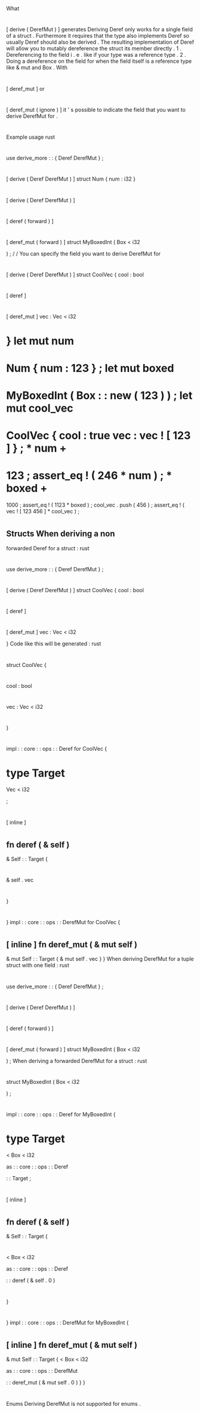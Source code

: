 #
What
#
[
derive
(
DerefMut
)
]
generates
Deriving
Deref
only
works
for
a
single
field
of
a
struct
.
Furthermore
it
requires
that
the
type
also
implements
Deref
so
usually
Deref
should
also
be
derived
.
The
resulting
implementation
of
Deref
will
allow
you
to
mutably
dereference
the
struct
its
member
directly
.
1
.
Dereferencing
to
the
field
i
.
e
.
like
if
your
type
was
a
reference
type
.
2
.
Doing
a
dereference
on
the
field
for
when
the
field
itself
is
a
reference
type
like
&
mut
and
Box
.
With
#
[
deref_mut
]
or
#
[
deref_mut
(
ignore
)
]
it
'
s
possible
to
indicate
the
field
that
you
want
to
derive
DerefMut
for
.
#
#
Example
usage
rust
#
use
derive_more
:
:
{
Deref
DerefMut
}
;
#
#
[
derive
(
Deref
DerefMut
)
]
struct
Num
{
num
:
i32
}
#
[
derive
(
Deref
DerefMut
)
]
#
[
deref
(
forward
)
]
#
[
deref_mut
(
forward
)
]
struct
MyBoxedInt
(
Box
<
i32
>
)
;
/
/
You
can
specify
the
field
you
want
to
derive
DerefMut
for
#
[
derive
(
Deref
DerefMut
)
]
struct
CoolVec
{
cool
:
bool
#
[
deref
]
#
[
deref_mut
]
vec
:
Vec
<
i32
>
}
let
mut
num
=
Num
{
num
:
123
}
;
let
mut
boxed
=
MyBoxedInt
(
Box
:
:
new
(
123
)
)
;
let
mut
cool_vec
=
CoolVec
{
cool
:
true
vec
:
vec
!
[
123
]
}
;
*
num
+
=
123
;
assert_eq
!
(
246
*
num
)
;
*
boxed
+
=
1000
;
assert_eq
!
(
1123
*
boxed
)
;
cool_vec
.
push
(
456
)
;
assert_eq
!
(
vec
!
[
123
456
]
*
cool_vec
)
;
#
#
Structs
When
deriving
a
non
-
forwarded
Deref
for
a
struct
:
rust
#
use
derive_more
:
:
{
Deref
DerefMut
}
;
#
#
[
derive
(
Deref
DerefMut
)
]
struct
CoolVec
{
cool
:
bool
#
[
deref
]
#
[
deref_mut
]
vec
:
Vec
<
i32
>
}
Code
like
this
will
be
generated
:
rust
#
struct
CoolVec
{
#
cool
:
bool
#
vec
:
Vec
<
i32
>
#
}
#
impl
:
:
core
:
:
ops
:
:
Deref
for
CoolVec
{
#
type
Target
=
Vec
<
i32
>
;
#
#
[
inline
]
#
fn
deref
(
&
self
)
-
>
&
Self
:
:
Target
{
#
&
self
.
vec
#
}
#
}
impl
:
:
core
:
:
ops
:
:
DerefMut
for
CoolVec
{
#
[
inline
]
fn
deref_mut
(
&
mut
self
)
-
>
&
mut
Self
:
:
Target
{
&
mut
self
.
vec
}
}
When
deriving
DerefMut
for
a
tuple
struct
with
one
field
:
rust
#
use
derive_more
:
:
{
Deref
DerefMut
}
;
#
#
[
derive
(
Deref
DerefMut
)
]
#
[
deref
(
forward
)
]
#
[
deref_mut
(
forward
)
]
struct
MyBoxedInt
(
Box
<
i32
>
)
;
When
deriving
a
forwarded
DerefMut
for
a
struct
:
rust
#
struct
MyBoxedInt
(
Box
<
i32
>
)
;
#
impl
:
:
core
:
:
ops
:
:
Deref
for
MyBoxedInt
{
#
type
Target
=
<
Box
<
i32
>
as
:
:
core
:
:
ops
:
:
Deref
>
:
:
Target
;
#
#
[
inline
]
#
fn
deref
(
&
self
)
-
>
&
Self
:
:
Target
{
#
<
Box
<
i32
>
as
:
:
core
:
:
ops
:
:
Deref
>
:
:
deref
(
&
self
.
0
)
#
}
#
}
impl
:
:
core
:
:
ops
:
:
DerefMut
for
MyBoxedInt
{
#
[
inline
]
fn
deref_mut
(
&
mut
self
)
-
>
&
mut
Self
:
:
Target
{
<
Box
<
i32
>
as
:
:
core
:
:
ops
:
:
DerefMut
>
:
:
deref_mut
(
&
mut
self
.
0
)
}
}
#
#
Enums
Deriving
DerefMut
is
not
supported
for
enums
.
